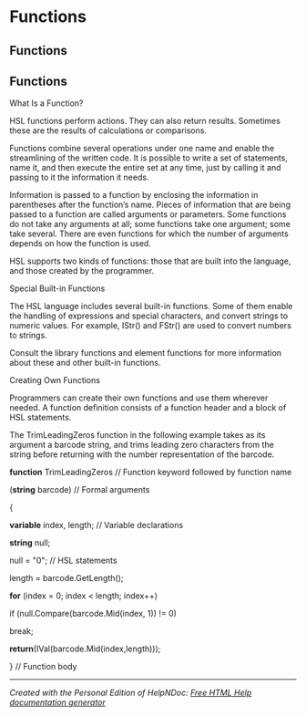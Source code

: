 # Functions

## Functions

## Functions

&#x20;

What Is a Function?

HSL functions perform actions. They can also return results. Sometimes these are the results of calculations or comparisons.&#x20;

Functions combine several operations under one name and enable the streamlining of the written code. It is possible to write a set of statements, name it, and then execute the entire set at any time, just by calling it and passing to it the information it needs.&#x20;

Information is passed to a function by enclosing the information in parentheses after the function’s name. Pieces of information that are being passed to a function are called arguments or parameters. Some functions do not take any arguments at all; some functions take one argument; some take several. There are even functions for which the number of arguments depends on how the function is used.&#x20;

HSL supports two kinds of functions: those that are built into the language, and those created by the programmer.&#x20;

&#x20;

Special Built-in Functions

The HSL language includes several built-in functions. Some of them enable the handling of expressions and special characters, and convert strings to numeric values. For example, IStr() and FStr() are used to convert numbers to strings.&#x20;

Consult the library functions and element functions for more information about these and other built-in functions.&#x20;

&#x20;

Creating Own Functions

Programmers can create their own functions and use them wherever needed. A function definition consists of a function header and a block of HSL statements.&#x20;

The TrimLeadingZeros function in the following example takes as its argument a barcode string, and trims leading zero characters from the string before returning with the number representation of the barcode.&#x20;

&#x20;

**function** TrimLeadingZeros     // Function keyword followed by function name

(**string** barcode)              // Formal arguments

{

**variable** index, length;  // Variable declarations

**string** null;

null = "0";              // HSL statements

length = barcode.GetLength();

**for** (index = 0; index < length; index++)

if (null.Compare(barcode.Mid(index, 1)) != 0)

break;

**return**(IVal(barcode.Mid(index,length)));

}                             // Function body

&#x20;

***

_Created with the Personal Edition of HelpNDoc:_ [_Free HTML Help documentation generator_](https://www.helpndoc.com)
